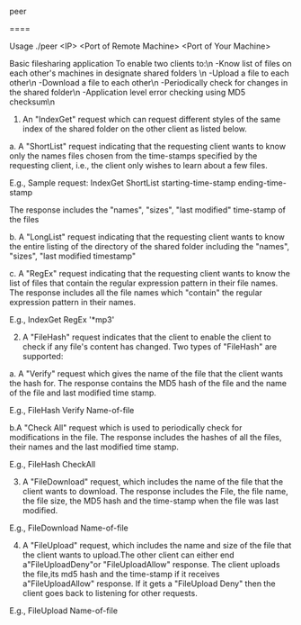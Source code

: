 peer

====

Usage ./peer \<IP\> \<Port of Remote Machine\> \<Port of Your Machine\>

Basic filesharing application
 To enable two clients to:\n
-Know list of files on each other's machines in designate shared folders \n
-Upload a file to each other\n
-Download a file to each other\n
-Periodically check for changes in the shared folder\n
-Application level error checking using MD5 checksum\n

1. An "IndexGet" request which can request different styles of the same index of the shared folder on the other client as listed below.	

a. A "ShortList" request indicating that the requesting client wants to know only the names files chosen from the time-stamps specified by the requesting client, i.e., the client only wishes to learn about a few files. 	

E.g., Sample request: IndexGet ShortList starting-time-stamp ending-time-stamp 	

The response includes the "names", "sizes", "last modified" time-stamp of the files 	

b. A "LongList" request indicating that the requesting client wants to know the entire listing of the directory of the shared folder including the "names", "sizes", "last modified timestamp" 	

c. A "RegEx" request indicating that the requesting client wants to know the list of files that contain the regular expression pattern in their file names. The response includes all the file names which "contain" the regular expression pattern in their names. 	

E.g., IndexGet RegEx '*mp3'

2. A "FileHash" request indicates that the client to enable the client to check if any file's content has changed. Two types of "FileHash" are supported: 	

a. A "Verify" request which gives the name of the file that the client wants the hash for. The response contains the MD5 hash of the file and the name of the file and last modified time stamp. 	

E.g., FileHash Verify Name-of-file 	

b.A "Check All" request which is used to periodically check for modifications in the file. The response includes the hashes of all the files, their names and the last modified time stamp. 	

E.g., FileHash CheckAll 	

3. A "FileDownload" request, which includes the name of the file that the client wants to download. The response includes the File, the file name, the file size, the MD5 hash and the time-stamp when the file was last modified.

E.g., FileDownload Name-of-file 	

4. A "FileUpload" request, which includes the name and size of the file that the client wants to upload.The other client can either end a"FileUploadDeny"or "FileUploadAllow" response. The client uploads the file,its md5 hash and the time-stamp if it receives a"FileUploadAllow" response. If it gets a "FileUpload Deny" then the client goes back to listening for other requests. 

E.g., FileUpload Name-of-file 	
